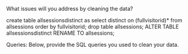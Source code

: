 What issues will you address by cleaning the data?

create table allsessionsdistinct
as select distinct on (fullvisitorid)*
from allsessions
order by fullvisitorid;
drop table allsessions;
ALTER TABLE allsessionsdistinct
RENAME TO allsessions;





Queries:
Below, provide the SQL queries you used to clean your data.
